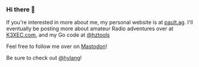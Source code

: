 ### Hi there 👋

If you're interested in more about me, my personal website is at [pault.ag](https://pault.ag/).
I'll eventually be posting more about amateur Radio adventures over at
[K3XEC.com](https://k3xec.com/), and my Go code at [@hztools](https://github.com/hztools)

Feel free to follow me over on <a rel="me" href="https://soylent.green/@paul">Mastodon</a>!

Be sure to check out [@hylang](https://github.com/hylang)!
